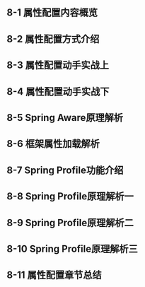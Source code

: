 




## 8-1 属性配置内容概览
## 8-2 属性配置方式介绍
## 8-3 属性配置动手实战上
## 8-4 属性配置动手实战下
## 8-5 Spring Aware原理解析
## 8-6 框架属性加载解析
## 8-7 Spring Profile功能介绍
## 8-8 Spring Profile原理解析一
## 8-9 Spring Profile原理解析二
## 8-10 Spring Profile原理解析三
## 8-11 属性配置章节总结




